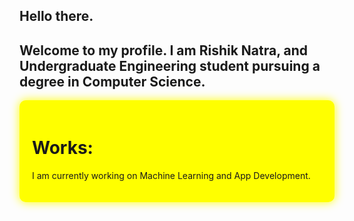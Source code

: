 ## Hello there.
## Welcome to my profile. I am Rishik Natra, and Undergraduate Engineering student pursuing a degree in Computer Science.

<div style="background-color: yellow; padding: 20px; border-radius: 10px; box-shadow: 0px 0px 15px yellow;">
  <h1>Works:</h1>
  <p>I am currently working on Machine Learning and App Development.</p>
</div>


<!--
**RishikNatra/RishikNatra** is a ✨ _special_ ✨ repository because its `README.md` (this file) appears on your GitHub profile.

Here are some ideas to get you started:

- 🔭 I’m currently working on ...
- 🌱 I’m currently learning ...
- 👯 I’m looking to collaborate on ...
- 🤔 I’m looking for help with ...
- 💬 Ask me about ...
- 📫 How to reach me: ...
- 😄 Pronouns: ...
- ⚡ Fun fact: ...
-->
